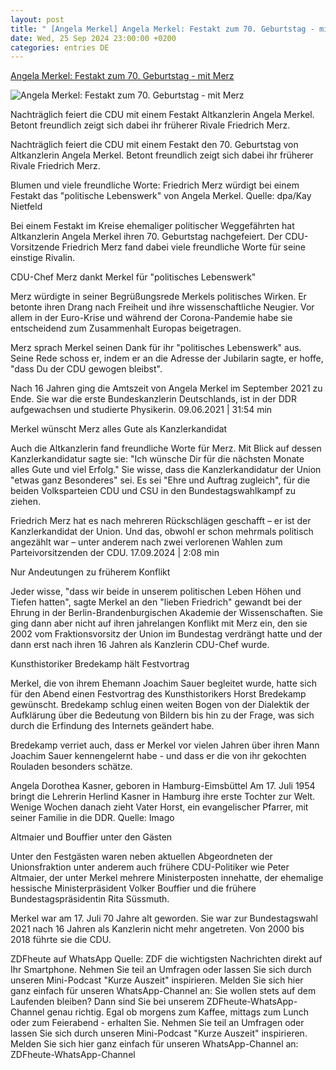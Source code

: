 ```yaml
---
layout: post
title: " [Angela Merkel] Angela Merkel: Festakt zum 70. Geburtstag - mit Merz"
date: Wed, 25 Sep 2024 23:00:00 +0200
categories: entries DE
---
```

[Angela Merkel: Festakt zum 70. Geburtstag - mit Merz](https://www.zdf.de/nachrichten/politik/deutschland/angela-merkel-70-geburtstag-festakt-friedrich-merz-100.html)

![Angela Merkel: Festakt zum 70. Geburtstag - mit Merz](https://www.zdf.de/assets/merkel-70-geburtstag-102~1280x720?cb=1727292206232)

Nachträglich feiert die CDU mit einem Festakt Altkanzlerin Angela Merkel. Betont freundlich zeigt sich dabei ihr früherer Rivale Friedrich Merz.

Nachträglich feiert die CDU mit einem Festakt den 70. Geburtstag von Altkanzlerin Angela Merkel. Betont freundlich zeigt sich dabei ihr früherer Rivale Friedrich Merz.

Blumen und viele freundliche Worte: Friedrich Merz würdigt bei einem Festakt das "politische Lebenswerk" von Angela Merkel. Quelle: dpa/Kay Nietfeld

Bei einem Festakt im Kreise ehemaliger politischer Weggefährten hat Altkanzlerin Angela Merkel ihren 70. Geburtstag nachgefeiert. Der CDU-Vorsitzende Friedrich Merz fand dabei viele freundliche Worte für seine einstige Rivalin.

CDU-Chef Merz dankt Merkel für "politisches Lebenswerk"

Merz würdigte in seiner Begrüßungsrede Merkels politisches Wirken. Er betonte ihren Drang nach Freiheit und ihre wissenschaftliche Neugier. Vor allem in der Euro-Krise und während der Corona-Pandemie habe sie entscheidend zum Zusammenhalt Europas beigetragen.

Merz sprach Merkel seinen Dank für ihr "politisches Lebenswerk" aus. Seine Rede schoss er, indem er an die Adresse der Jubilarin sagte, er hoffe, "dass Du der CDU gewogen bleibst".

Nach 16 Jahren ging die Amtszeit von Angela Merkel im September 2021 zu Ende. Sie war die erste Bundeskanzlerin Deutschlands, ist in der DDR aufgewachsen und studierte Physikerin. 09.06.2021 | 31:54 min

Merkel wünscht Merz alles Gute als Kanzlerkandidat

Auch die Altkanzlerin fand freundliche Worte für Merz. Mit Blick auf dessen Kanzlerkandidatur sagte sie: "Ich wünsche Dir für die nächsten Monate alles Gute und viel Erfolg." Sie wisse, dass die Kanzlerkandidatur der Union "etwas ganz Besonderes" sei. Es sei "Ehre und Auftrag zugleich", für die beiden Volksparteien CDU und CSU in den Bundestagswahlkampf zu ziehen.

Friedrich Merz hat es nach mehreren Rückschlägen geschafft – er ist der Kanzlerkandidat der Union. Und das, obwohl er schon mehrmals politisch angezählt war – unter anderem nach zwei verlorenen Wahlen zum Parteivorsitzenden der CDU. 17.09.2024 | 2:08 min

Nur Andeutungen zu früherem Konflikt

Jeder wisse, "dass wir beide in unserem politischen Leben Höhen und Tiefen hatten", sagte Merkel an den "lieben Friedrich" gewandt bei der Ehrung in der Berlin-Brandenburgischen Akademie der Wissenschaften. Sie ging dann aber nicht auf ihren jahrelangen Konflikt mit Merz ein, den sie 2002 vom Fraktionsvorsitz der Union im Bundestag verdrängt hatte und der dann erst nach ihren 16 Jahren als Kanzlerin CDU-Chef wurde.

Kunsthistoriker Bredekamp hält Festvortrag

Merkel, die von ihrem Ehemann Joachim Sauer begleitet wurde, hatte sich für den Abend einen Festvortrag des Kunsthistorikers Horst Bredekamp gewünscht. Bredekamp schlug einen weiten Bogen von der Dialektik der Aufklärung über die Bedeutung von Bildern bis hin zu der Frage, was sich durch die Erfindung des Internets geändert habe.

Bredekamp verriet auch, dass er Merkel vor vielen Jahren über ihren Mann Joachim Sauer kennengelernt habe - und dass er die von ihr gekochten Rouladen besonders schätze.

Angela Dorothea Kasner, geboren in Hamburg-Eimsbüttel Am 17. Juli 1954 bringt die Lehrerin Herlind Kasner in Hamburg ihre erste Tochter zur Welt. Wenige Wochen danach zieht Vater Horst, ein evangelischer Pfarrer, mit seiner Familie in die DDR. Quelle: Imago

Altmaier und Bouffier unter den Gästen

Unter den Festgästen waren neben aktuellen Abgeordneten der Unionsfraktion unter anderem auch frühere CDU-Politiker wie Peter Altmaier, der unter Merkel mehrere Ministerposten innehatte, der ehemalige hessische Ministerpräsident Volker Bouffier und die frühere Bundestagspräsidentin Rita Süssmuth.

Merkel war am 17. Juli 70 Jahre alt geworden. Sie war zur Bundestagswahl 2021 nach 16 Jahren als Kanzlerin nicht mehr angetreten. Von 2000 bis 2018 führte sie die CDU.

ZDFheute auf WhatsApp Quelle: ZDF die wichtigsten Nachrichten direkt auf Ihr Smartphone. Nehmen Sie teil an Umfragen oder lassen Sie sich durch unseren Mini-Podcast "Kurze Auszeit" inspirieren. Melden Sie sich hier ganz einfach für unseren WhatsApp-Channel an: Sie wollen stets auf dem Laufenden bleiben? Dann sind Sie bei unserem ZDFheute-WhatsApp-Channel genau richtig. Egal ob morgens zum Kaffee, mittags zum Lunch oder zum Feierabend - erhalten Sie. Nehmen Sie teil an Umfragen oder lassen Sie sich durch unseren Mini-Podcast "Kurze Auszeit" inspirieren. Melden Sie sich hier ganz einfach für unseren WhatsApp-Channel an: ZDFheute-WhatsApp-Channel

